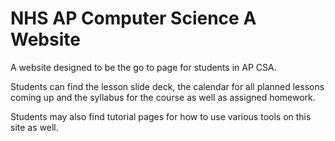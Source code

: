 # NHS AP Computer Science A Website

A website designed to be the go to page for students in AP CSA.

Students can find the lesson slide deck, the calendar for all planned lessons coming up and the syllabus for the course as well as assigned homework.

Students may also find tutorial pages for how to use various tools on this site as well.
